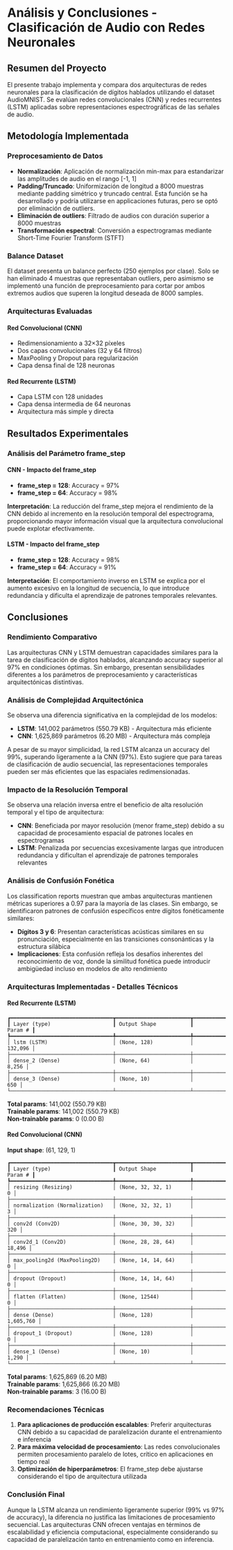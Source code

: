 # Análisis y Conclusiones - Clasificación de Audio con Redes Neuronales

## Resumen del Proyecto

El presente trabajo implementa y compara dos arquitecturas de redes neuronales para la clasificación de dígitos hablados utilizando el dataset AudioMNIST. Se evalúan redes convolucionales (CNN) y redes recurrentes (LSTM) aplicadas sobre representaciones espectrográficas de las señales de audio.

## Metodología Implementada

### Preprocesamiento de Datos

- **Normalización**: Aplicación de normalización min-max para estandarizar las amplitudes de audio en el rango [-1, 1]
- **Padding/Truncado**: Uniformización de longitud a 8000 muestras mediante padding simétrico y truncado central. Esta función se ha desarrollado y podría utilizarse en applicaciones futuras, pero se optó por eliminación de outliers.
- **Eliminación de outliers**: Filtrado de audios con duración superior a 8000 muestras
- **Transformación espectral**: Conversión a espectrogramas mediante Short-Time Fourier Transform (STFT)

### Balance Dataset

El dataset presenta un balance perfecto (250 ejemplos por clase). Solo se han eliminado 4 muestras que representaban outliers, pero asimismo se implementó una función de preprocesamiento para cortar por ambos extremos audios que superen la longitud deseada de 8000 samples.

### Arquitecturas Evaluadas

#### Red Convolucional (CNN)
- Redimensionamiento a 32×32 píxeles
- Dos capas convolucionales (32 y 64 filtros)
- MaxPooling y Dropout para regularización
- Capa densa final de 128 neuronas

#### Red Recurrente (LSTM)
- Capa LSTM con 128 unidades
- Capa densa intermedia de 64 neuronas
- Arquitectura más simple y directa

## Resultados Experimentales

### Análisis del Parámetro frame_step

#### CNN - Impacto del frame_step
- **frame_step = 128**: Accuracy = 97%
- **frame_step = 64**: Accuracy = 98%

**Interpretación**: La reducción del frame_step mejora el rendimiento de la CNN debido al incremento en la resolución temporal del espectrograma, proporcionando mayor información visual que la arquitectura convolucional puede explotar efectivamente.

#### LSTM - Impacto del frame_step
- **frame_step = 128**: Accuracy = 98%
- **frame_step = 64**: Accuracy = 91%

**Interpretación**: El comportamiento inverso en LSTM se explica por el aumento excesivo en la longitud de secuencia, lo que introduce redundancia y dificulta el aprendizaje de patrones temporales relevantes.

## Conclusiones

### Rendimiento Comparativo

Las arquitecturas CNN y LSTM demuestran capacidades similares para la tarea de clasificación de dígitos hablados, alcanzando accuracy superior al 97% en condiciones óptimas. Sin embargo, presentan sensibilidades diferentes a los parámetros de preprocesamiento y características arquitectónicas distintivas.

### Análisis de Complejidad Arquitectónica

Se observa una diferencia significativa en la complejidad de los modelos:

- **LSTM**: 141,002 parámetros (550.79 KB) - Arquitectura más eficiente
- **CNN**: 1,625,869 parámetros (6.20 MB) - Arquitectura más compleja

A pesar de su mayor simplicidad, la red LSTM alcanza un accuracy del 99%, superando ligeramente a la CNN (97%). Esto sugiere que para tareas de clasificación de audio secuencial, las representaciones temporales pueden ser más eficientes que las espaciales redimensionadas.

### Impacto de la Resolución Temporal

Se observa una relación inversa entre el beneficio de alta resolución temporal y el tipo de arquitectura:

- **CNN**: Beneficiada por mayor resolución (menor frame_step) debido a su capacidad de procesamiento espacial de patrones locales en espectrogramas
- **LSTM**: Penalizada por secuencias excesivamente largas que introducen redundancia y dificultan el aprendizaje de patrones temporales relevantes

### Análisis de Confusión Fonética

Los classification reports muestran que ambas arquitecturas mantienen métricas superiores a 0.97 para la mayoría de las clases. Sin embargo, se identificaron patrones de confusión específicos entre dígitos fonéticamente similares:

- **Dígitos 3 y 6**: Presentan características acústicas similares en su pronunciación, especialmente en las transiciones consonánticas y la estructura silábica
- **Implicaciones**: Esta confusión refleja los desafíos inherentes del reconocimiento de voz, donde la similitud fonética puede introducir ambigüedad incluso en modelos de alto rendimiento

### Arquitecturas Implementadas - Detalles Técnicos

#### Red Recurrente (LSTM)
```
┏━━━━━━━━━━━━━━━━━━━━━━━━━━━━━━━━━┳━━━━━━━━━━━━━━━━━━━━━━━━┳━━━━━━━━━━━━━━━┓
┃ Layer (type)                    ┃ Output Shape           ┃       Param # ┃
┡━━━━━━━━━━━━━━━━━━━━━━━━━━━━━━━━━╇━━━━━━━━━━━━━━━━━━━━━━━━╇━━━━━━━━━━━━━━━┩
│ lstm (LSTM)                     │ (None, 128)            │       132,096 │
├─────────────────────────────────┼────────────────────────┼───────────────┤
│ dense_2 (Dense)                 │ (None, 64)             │         8,256 │
├─────────────────────────────────┼────────────────────────┼───────────────┤
│ dense_3 (Dense)                 │ (None, 10)             │           650 │
└─────────────────────────────────┴────────────────────────┴───────────────┘
```

**Total params**: 141,002 (550.79 KB)  
**Trainable params**: 141,002 (550.79 KB)  
**Non-trainable params**: 0 (0.00 B)

#### Red Convolucional (CNN)
**Input shape**: (61, 129, 1)

```
┏━━━━━━━━━━━━━━━━━━━━━━━━━━━━━━━━━┳━━━━━━━━━━━━━━━━━━━━━━━━┳━━━━━━━━━━━━━━━┓
┃ Layer (type)                    ┃ Output Shape           ┃       Param # ┃
┡━━━━━━━━━━━━━━━━━━━━━━━━━━━━━━━━━╇━━━━━━━━━━━━━━━━━━━━━━━━╇━━━━━━━━━━━━━━━┩
│ resizing (Resizing)             │ (None, 32, 32, 1)      │             0 │
├─────────────────────────────────┼────────────────────────┼───────────────┤
│ normalization (Normalization)   │ (None, 32, 32, 1)      │             3 │
├─────────────────────────────────┼────────────────────────┼───────────────┤
│ conv2d (Conv2D)                 │ (None, 30, 30, 32)     │           320 │
├─────────────────────────────────┼────────────────────────┼───────────────┤
│ conv2d_1 (Conv2D)               │ (None, 28, 28, 64)     │        18,496 │
├─────────────────────────────────┼────────────────────────┼───────────────┤
│ max_pooling2d (MaxPooling2D)    │ (None, 14, 14, 64)     │             0 │
├─────────────────────────────────┼────────────────────────┼───────────────┤
│ dropout (Dropout)               │ (None, 14, 14, 64)     │             0 │
├─────────────────────────────────┼────────────────────────┼───────────────┤
│ flatten (Flatten)               │ (None, 12544)          │             0 │
├─────────────────────────────────┼────────────────────────┼───────────────┤
│ dense (Dense)                   │ (None, 128)            │     1,605,760 │
├─────────────────────────────────┼────────────────────────┼───────────────┤
│ dropout_1 (Dropout)             │ (None, 128)            │             0 │
├─────────────────────────────────┼────────────────────────┼───────────────┤
│ dense_1 (Dense)                 │ (None, 10)             │         1,290 │
└─────────────────────────────────┴────────────────────────┴───────────────┘
```

**Total params**: 1,625,869 (6.20 MB)  
**Trainable params**: 1,625,866 (6.20 MB)  
**Non-trainable params**: 3 (16.00 B)

### Recomendaciones Técnicas

1. **Para aplicaciones de producción escalables**: Preferir arquitecturas CNN debido a su capacidad de paralelización durante el entrenamiento e inferencia
2. **Para máxima velocidad de procesamiento**: Las redes convolucionales permiten procesamiento paralelo de lotes, crítico en aplicaciones en tiempo real
3. **Optimización de hiperparámetros**: El frame_step debe ajustarse considerando el tipo de arquitectura utilizada

### Conclusión Final

Aunque la LSTM alcanza un rendimiento ligeramente superior (99% vs 97% de accuracy), la diferencia no justifica las limitaciones de procesamiento secuencial. Las arquitecturas CNN ofrecen ventajas en términos de escalabilidad y eficiencia computacional, especialmente considerando su capacidad de paralelización tanto en entrenamiento como en inferencia.
